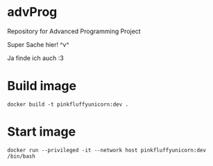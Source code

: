 # advProg
Repository for Advanced Programming Project

Super Sache hier! ^v^

Ja finde ich auch :3 

# Build image
`docker build -t pinkfluffyunicorn:dev .`

# Start image
`docker run --privileged -it --network host pinkfluffyunicorn:dev /bin/bash`